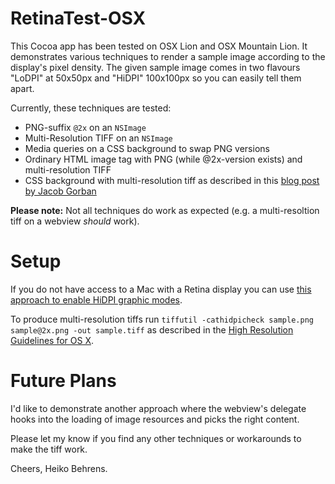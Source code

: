 RetinaTest-OSX
==============

This Cocoa app has been tested on OSX Lion and OSX Mountain Lion.
It demonstrates various techniques to render a sample image according to the display's pixel density.
The given sample image comes in two flavours "LoDPI" at 50x50px and "HiDPI" 100x100px so you can easily tell them apart.

Currently, these techniques are tested:

 * PNG-suffix `@2x` on an `NSImage`
 * Multi-Resolution TIFF on an `NSImage`
 * Media queries on a CSS background to swap PNG versions
 * Ordinary HTML image tag with PNG (while @2x-version exists) and multi-resolution TIFF 
 * CSS background with multi-resolution tiff as described in this [blog post by Jacob Gorban](http://gorban.org/post/27478047050/using-multi-resolution-tiff-files-with-webkit-on-mac?c8885330)

**Please note:** Not all techniques do work as expected (e.g. a multi-resoltion tiff on a webview *should* work).

Setup
=====
If you do not have access to a Mac with a Retina display you can use [this approach to enable HiDPI graphic modes](http://developer.apple.com/library/mac/#documentation/GraphicsAnimation/Conceptual/HighResolutionOSX/Testing/Testing.html).

To produce multi-resolution tiffs run `tiffutil -cathidpicheck sample.png sample@2x.png -out sample.tiff` as described in the [High Resolution Guidelines for OS X](http://developer.apple.com/library/mac/#documentation/GraphicsAnimation/Conceptual/HighResolutionOSX/Optimizing/Optimizing.html#//apple_ref/doc/uid/TP40012302-CH7-SW13).


Future Plans
============

I'd like to demonstrate another approach where the webview's delegate hooks into the loading of image resources and picks the right content.

Please let my know if you find any other techniques or workarounds to make the tiff work.

Cheers,
Heiko Behrens.